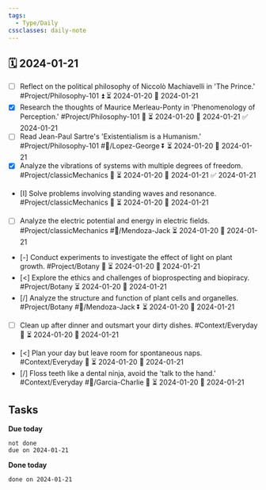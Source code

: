 ```yaml
---
tags:
  - Type/Daily
cssclasses: daily-note
---
```


## 🗓️ 2024-01-21

- [ ] Reflect on the political philosophy of Niccolò Machiavelli in 'The Prince.' #Project/Philosophy-101 ⏫ ⏳ 2024-01-20 📅 2024-01-21
- [x] Research the thoughts of Maurice Merleau-Ponty in 'Phenomenology of Perception.' #Project/Philosophy-101 🔽 ⏳ 2024-01-20 📅 2024-01-21 ✅ 2024-01-21
- [ ] Read Jean-Paul Sartre's 'Existentialism is a Humanism.' #Project/Philosophy-101 #👤/Lopez-George ⏬ ⏳ 2024-01-20 📅 2024-01-21
- [x] Analyze the vibrations of systems with multiple degrees of freedom. #Project/classicMechanics 🔺 ⏳ 2024-01-20 📅 2024-01-21 ✅ 2024-01-21
- [I] Solve problems involving standing waves and resonance. #Project/classicMechanics 🔼 ⏳ 2024-01-20 📅 2024-01-21
- [ ] Analyze the electric potential and energy in electric fields. #Project/classicMechanics #👤/Mendoza-Jack ⏳ 2024-01-20 📅 2024-01-21
- [-] Conduct experiments to investigate the effect of light on plant growth. #Project/Botany 🔺 ⏳ 2024-01-20 📅 2024-01-21
- [<] Explore the ethics and challenges of bioprospecting and biopiracy. #Project/Botany ⏳ 2024-01-20 📅 2024-01-21
- [/] Analyze the structure and function of plant cells and organelles. #Project/Botany #👤/Mendoza-Jack ⏬ ⏳ 2024-01-20 📅 2024-01-21
- [ ] Clean up after dinner and outsmart your dirty dishes. #Context/Everyday 🔼 ⏳ 2024-01-20 📅 2024-01-21
- [<] Plan your day but leave room for spontaneous naps. #Context/Everyday 🔽 ⏳ 2024-01-20 📅 2024-01-21
- [/] Floss teeth like a dental ninja, avoid the 'talk to the hand.' #Context/Everyday #👤/Garcia-Charlie 🔽 ⏳ 2024-01-20 📅 2024-01-21

## Tasks

**Due today**

```tasks
not done
due on 2024-01-21
```

**Done today**

```tasks
done on 2024-01-21
```
            